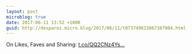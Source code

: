 ```yaml
---
layout: post
microblog: true
date: 2017-06-11 13:52 +1000
guid: http://desparoz.micro.blog/2017/06/11/t873749815867387904.html
---
```

On Likes, Faves and Sharing: [t.co/QQ2CNz4Ys...](https://t.co/QQ2CNz4YsD)
